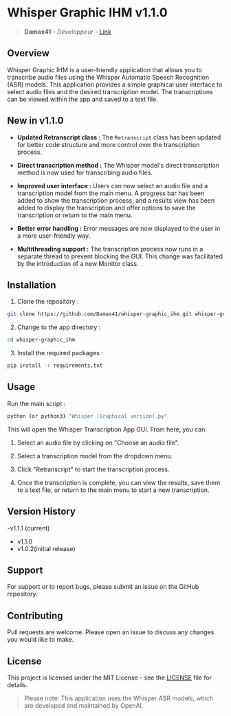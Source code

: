 # Whisper Graphic IHM v1.1.0

> **Damax41** - *Développeur* - [Link](https://github.com/Damax41)

## Overview

Whisper Graphic IHM is a user-friendly application that allows you to transcribe audio files using the Whisper Automatic Speech Recognition (ASR) models. This application provides a simple graphical user interface to select audio files and the desired transcription model. The transcriptions can be viewed within the app and saved to a text file.

## New in v1.1.0

- **Updated Retranscript class :** The `Retranscript` class has been updated for better code structure and more control over the transcription process.

- **Direct transcription method :** The Whisper model's direct transcription method is now used for transcribing audio files.

- **Improved user interface :** Users can now select an audio file and a transcription model from the main menu. A progress bar has been added to show the transcription process, and a results view has been added to display the transcription and offer options to save the transcription or return to the main menu.

- **Better error handling :** Error messages are now displayed to the user in a more user-friendly way.

- **Multithreading support :** The transcription process now runs in a separate thread to prevent blocking the GUI. This change was facilitated by the introduction of a new Monitor class.

## Installation

1. Clone the repository :

```bash
git clone https://github.com/Damax41/whisper-graphic_ihm.git whisper-graphic_ihm
```

2. Change to the app directory :

```bash
cd whisper-graphic_ihm
```

3. Install the required packages :

```bash
pip install -r requirements.txt
```

## Usage

Run the main script :

```bash
python (or python3) "Whisper (Graphical version).py"
```

This will open the Whisper Transcription App GUI. From here, you can:

1. Select an audio file by clicking on "Choose an audio file".

2. Select a transcription model from the dropdown menu.

3. Click "Retranscript" to start the transcription process.

4. Once the transcription is complete, you can view the results, save them to a text file, or return to the main menu to start a new transcription.

## Version History

-v1.1.1 (current)
- v1.1.0
- v1.0.2(initial release)

## Support

For support or to report bugs, please submit an issue on the GitHub repository.

## Contributing

Pull requests are welcome. Please open an issue to discuss any changes you would like to make.

## License

This project is licensed under the MIT License - see the [LICENSE](https://github.com/Damax41/whisper-graphic_ihm/blob/main/license) file for details.

> Please note: This application uses the Whisper ASR models, which are developed and maintained by OpenAI.

